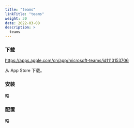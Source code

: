 ```yaml
---
title: "teams"
linkTitle: "teams"
weight: 30
date: 2022-03-08
description: >
  teams
---
```


### 下载

https://apps.apple.com/cn/app/microsoft-teams/id1113153706

从 App Store 下载。

### 安装

略

### 配置

略
